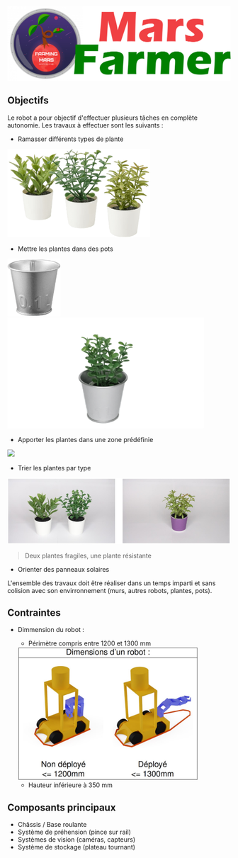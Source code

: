 <img src="./src/logo.png">

## Objectifs
Le robot a pour objectif d'effectuer plusieurs tâches en complète autonomie. Les travaux à effectuer sont les suivants :
- Ramasser différents types de plante

<img src="./src/plante.png" height="200">

- Mettre les plantes dans des pots

<img src="./src/pot.png" height="130"><img src="./src/plante + pot.png" height="250">

- Apporter les plantes dans une zone prédéfinie

<img src="./src/aire de dépose.jpg" height="200">

- Trier les plantes par type

<img src="./src/type plante.png" height="150">

> Deux plantes fragiles, une plante résistante

- Orienter des panneaux solaires

L'ensemble des travaux doit être réaliser dans un temps imparti et sans colision avec son envirronnement (murs, autres robots, plantes, pots).

## Contraintes
- Dimmension du robot :
    - Périmètre compris entre 1200 et 1300 mm

    <img src="./src/dimmension max.jpg" height="300">
    
    - Hauteur inférieure à 350 mm

## Composants principaux
- Châssis / Base roulante
- Système de préhension (pince sur rail)
- Systèmes de vision (caméras, capteurs)
- Système de stockage (plateau tournant)
